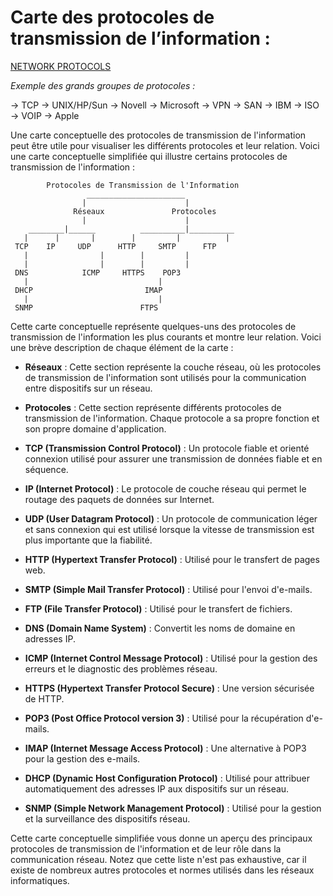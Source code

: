 # Carte des protocoles de transmission de l’information :

[NETWORK PROTOCOLS](https://www.blackmagicboxes.com/?page_id=218)

_Exemple des grands groupes de protocoles :_

→ TCP
→ UNIX/HP/Sun
→ Novell
→ Microsoft
→ VPN
→ SAN
→ IBM
→ ISO
→ VOIP
→ Apple

Une carte conceptuelle des protocoles de transmission de l'information peut être utile pour visualiser les différents protocoles et leur relation. Voici une carte conceptuelle simplifiée qui illustre certains protocoles de transmission de l'information :

```
        Protocoles de Transmission de l'Information
                 ______________________
                |                      |
              Réseaux               Protocoles
                |                      |
    ________|______          __________|__________
   |      |       |        |         |          |
 TCP    IP     UDP      HTTP     SMTP      FTP
   |                |        |         |
   |                |        |         |
 DNS            ICMP     HTTPS    POP3
   |                             |
 DHCP                         IMAP
   |                             |
 SNMP                        FTPS
```

Cette carte conceptuelle représente quelques-uns des protocoles de transmission de l'information les plus courants et montre leur relation. Voici une brève description de chaque élément de la carte :

- **Réseaux** : Cette section représente la couche réseau, où les protocoles de transmission de l'information sont utilisés pour la communication entre dispositifs sur un réseau.

- **Protocoles** : Cette section représente différents protocoles de transmission de l'information. Chaque protocole a sa propre fonction et son propre domaine d'application.

- **TCP (Transmission Control Protocol)** : Un protocole fiable et orienté connexion utilisé pour assurer une transmission de données fiable et en séquence.

- **IP (Internet Protocol)** : Le protocole de couche réseau qui permet le routage des paquets de données sur Internet.

- **UDP (User Datagram Protocol)** : Un protocole de communication léger et sans connexion qui est utilisé lorsque la vitesse de transmission est plus importante que la fiabilité.

- **HTTP (Hypertext Transfer Protocol)** : Utilisé pour le transfert de pages web.

- **SMTP (Simple Mail Transfer Protocol)** : Utilisé pour l'envoi d'e-mails.

- **FTP (File Transfer Protocol)** : Utilisé pour le transfert de fichiers.

- **DNS (Domain Name System)** : Convertit les noms de domaine en adresses IP.

- **ICMP (Internet Control Message Protocol)** : Utilisé pour la gestion des erreurs et le diagnostic des problèmes réseau.

- **HTTPS (Hypertext Transfer Protocol Secure)** : Une version sécurisée de HTTP.

- **POP3 (Post Office Protocol version 3)** : Utilisé pour la récupération d'e-mails.

- **IMAP (Internet Message Access Protocol)** : Une alternative à POP3 pour la gestion des e-mails.

- **DHCP (Dynamic Host Configuration Protocol)** : Utilisé pour attribuer automatiquement des adresses IP aux dispositifs sur un réseau.

- **SNMP (Simple Network Management Protocol)** : Utilisé pour la gestion et la surveillance des dispositifs réseau.

Cette carte conceptuelle simplifiée vous donne un aperçu des principaux protocoles de transmission de l'information et de leur rôle dans la communication réseau. Notez que cette liste n'est pas exhaustive, car il existe de nombreux autres protocoles et normes utilisés dans les réseaux informatiques.
